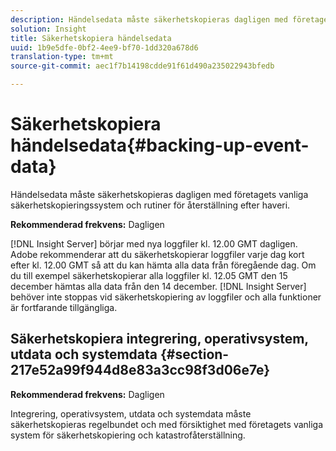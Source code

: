 ```yaml
---
description: Händelsedata måste säkerhetskopieras dagligen med företagets vanliga säkerhetskopieringssystem och rutiner för återställning efter haveri.
solution: Insight
title: Säkerhetskopiera händelsedata
uuid: 1b9e5dfe-0bf2-4ee9-bf70-1dd320a678d6
translation-type: tm+mt
source-git-commit: aec1f7b14198cdde91f61d490a235022943bfedb

---
```



# Säkerhetskopiera händelsedata{#backing-up-event-data}

Händelsedata måste säkerhetskopieras dagligen med företagets vanliga säkerhetskopieringssystem och rutiner för återställning efter haveri.

**Rekommenderad frekvens:** Dagligen

[!DNL Insight Server] börjar med nya loggfiler kl. 12.00 GMT dagligen. Adobe rekommenderar att du säkerhetskopierar loggfiler varje dag kort efter kl. 12.00 GMT så att du kan hämta alla data från föregående dag. Om du till exempel säkerhetskopierar alla loggfiler kl. 12.05 GMT den 15 december hämtas alla data från den 14 december. [!DNL Insight Server] behöver inte stoppas vid säkerhetskopiering av loggfiler och alla funktioner är fortfarande tillgängliga.

## Säkerhetskopiera integrering, operativsystem, utdata och systemdata {#section-217e52a99f944d8e83a3cc98f3d06e7e}

**Rekommenderad frekvens:** Dagligen

Integrering, operativsystem, utdata och systemdata måste säkerhetskopieras regelbundet och med försiktighet med företagets vanliga system för säkerhetskopiering och katastrofåterställning.
